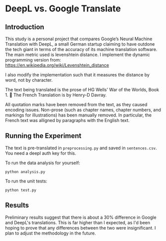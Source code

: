 # DeepL vs. Google Translate

## Introduction
This study is a personal project that compares Google’s Neural Machine Translation with DeepL, a small German startup claiming to have outdone the tech giant in terms of the accuracy of its machine translation software.
The main metric used is levenshtein distance. I implement the dynamic programming version from:
https://en.wikipedia.org/wiki/Levenshtein_distance

I also modify the implementation such that it measures the distance by word, not by character.

The text being translated is the prose of HG Wells' War of the Worlds, Book 1. 🚀 The French Translation is by Henry-D Davray.

All quotation marks have been removed from the text, as they caused encoding issues. Non-prose (such as chapter names, chapter numbers, and markings for illustrations) has been manually removed. In particular, the French text was alligned by paragraphs with the English text.

## Running the Experiment

The text is pre-translated in `preprocessing.py` and saved in `sentences.csv`. You need a deepl auth key for this.

To run the data analysis for yourself:
```
python analysis.py
```

To run the unit tests:
```
python test.py
```

## Results

Preliminary results suggest that there is about a 30% difference in Google and DeepL's translations. This is far higher than I expected, as I'd been hoping to prove that any differences between the two were insignificant. I plan to adjust the methodology in the future.